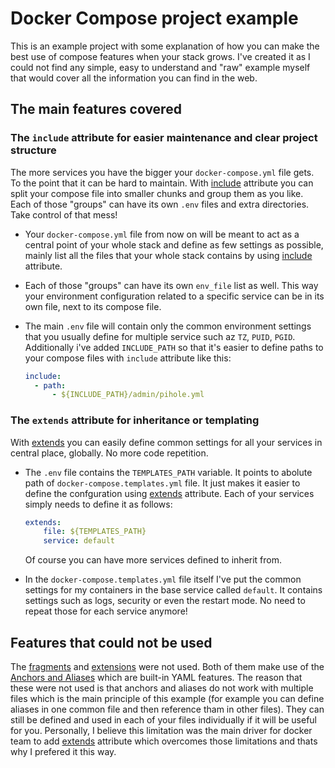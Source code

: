 # Docker Compose project example

This is an example project with some explanation of how you can make the best use of compose features when your stack grows. I've created it as I could not find any simple, easy to understand and "raw" example myself that would cover all the information you can find in the web.

## The main features covered

### The `include` attribute for easier maintenance and clear project structure

The more services you have the bigger your `docker-compose.yml` file gets. To the point that it can be hard to maintain. With [include](https://docs.docker.com/compose/compose-file/14-include/) attribute you can split your compose file into smaller chunks and group them as you like. Each of those "groups" can have its own `.env` files and extra directories. Take control of that mess!

- Your `docker-compose.yml` file from now on will be meant to act as a central point of your whole stack and define as few settings as possible, mainly list all the files that your whole stack contains by using [include](https://docs.docker.com/compose/compose-file/14-include/) attribute.
- Each of those "groups" can have its own `env_file` list as well. This way your environment configuration related to a specific service can be in its own file, next to its compose file.
- The main `.env` file will contain only the common environment settings that you usually define for multiple service such az `TZ`, `PUID`, `PGID`. Additionally i've added `INCLUDE_PATH` so that it's easier to define paths to your compose files with `include` attribute like this:
  
  ```yaml
  include:
    - path:
        - ${INCLUDE_PATH}/admin/pihole.yml
  ```

### The `extends` attribute for inheritance or templating

With [extends](https://docs.docker.com/compose/multiple-compose-files/extends/) you can easily define common settings for all your services in central place, globally. No more code repetition.

- The `.env` file contains the `TEMPLATES_PATH` variable. It points to abolute path of `docker-compose.templates.yml` file. It just makes it easier to define the confguration using [extends](https://docs.docker.com/compose/multiple-compose-files/extends/) attribute. Each of your services simply needs to define it as follows:
  
  ```yaml
  extends:
      file: ${TEMPLATES_PATH}
      service: default
  ```

  Of course you can have more services defined to inherit from.
- In the `docker-compose.templates.yml` file itself I've put the common settings for my containers in the base service called `default`. It contains settings such as logs, security or even the restart mode. No need to repeat those for each service anymore!

## Features that could not be used

The [fragments](https://docs.docker.com/compose/compose-file/10-fragments/) and [extensions](https://docs.docker.com/compose/compose-file/11-extension/) were not used. Both of them make use of the [Anchors and Aliases](https://docs.docker.com/compose/compose-file/11-extension/) which are built-in YAML features. The reason that these were not used is that anchors and aliases do not work with multiple files which is the main principle of this example (for example you can define aliases in one common file and then reference tham in other files). They can still be defined and used in each of your files individually if it will be useful for you. Personally, I believe this limitation was the main driver for docker team to add [extends](https://docs.docker.com/compose/multiple-compose-files/extends/) attribute which overcomes those limitations and thats why I prefered it this way.
